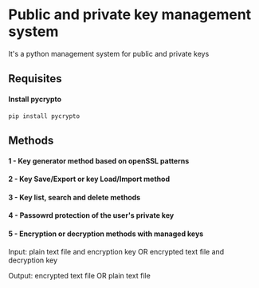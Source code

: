 # Public and private key management system

It's a python management system for public and private keys

## Requisites

#### Install pycrypto

``` pip install pycrypto ```




## Methods

#### 1 - Key generator method based on openSSL patterns

#### 2 - Key Save/Export or key Load/Import method

#### 3 - Key list, search and delete methods

#### 4 - Passowrd protection of the user's private key

#### 5 - Encryption or decryption methods with managed keys

Input: plain text file and encryption key OR encrypted text file and decryption key

Output: encrypted text file OR plain text file
